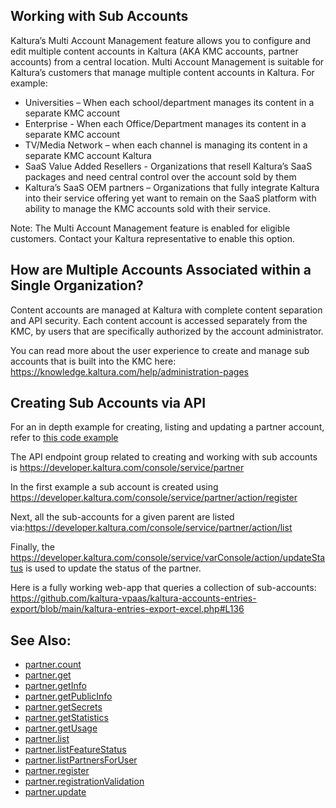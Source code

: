 ## Working with Sub Accounts

Kaltura’s Multi Account Management feature allows you to configure and edit multiple content accounts in Kaltura (AKA KMC accounts, partner accounts) from a central location. Multi Account Management is suitable for Kaltura’s customers that manage multiple content accounts in Kaltura. For example:

- Universities – When each school/department manages its content in a separate KMC account
- Enterprise - When each Office/Department manages its content in a separate KMC account
- TV/Media Network – when each channel is managing its content in a separate KMC account Kaltura 
- SaaS Value Added Resellers - Organizations that resell Kaltura’s SaaS packages and need central control over the account sold by them
- Kaltura’s SaaS OEM partners – Organizations that fully integrate Kaltura into their service offering yet want to remain on the SaaS platform with ability to manage the KMC accounts sold with their service.

Note: The Multi Account Management feature is enabled for eligible customers. Contact your Kaltura representative to enable this option.

## How are Multiple Accounts Associated within a Single Organization?

Content accounts are managed at Kaltura with complete content separation and API security. Each content account is accessed separately from the KMC, by users that are specifically authorized by the account administrator.

You can read more about the user experience to create and manage sub accounts that is built into the KMC  here: https://knowledge.kaltura.com/help/administration-pages

## Creating Sub Accounts via API

For an in depth example for creating, listing and updating a partner account, refer to [this code example](https://gist.github.com/zoharbabin/c843a8c86122892d78ebfd5cf3b1182e)

The API endpoint group related to creating and working with sub accounts is https://developer.kaltura.com/console/service/partner

In the first example a sub account is created using https://developer.kaltura.com/console/service/partner/action/register

Next, all the sub-accounts for a given parent are listed via:https://developer.kaltura.com/console/service/partner/action/list

Finally, the https://developer.kaltura.com/console/service/varConsole/action/updateStatus is used to update the status of the partner. 

Here is a fully working web-app that queries a collection of sub-accounts: https://github.com/kaltura-vpaas/kaltura-accounts-entries-export/blob/main/kaltura-entries-export-excel.php#L136

## See Also:

- [partner.count](https://developer.kaltura.com/console/service/partner/action/count)
- [partner.get](https://developer.kaltura.com/console/service/partner/action/get)
- [partner.getInfo](https://developer.kaltura.com/console/service/partner/action/getInfo)
- [partner.getPublicInfo](https://developer.kaltura.com/console/service/partner/action/getPublicInfo)
- [partner.getSecrets](https://developer.kaltura.com/console/service/partner/action/getSecrets)
- [partner.getStatistics](https://developer.kaltura.com/console/service/partner/action/getStatistics)
- [partner.getUsage](https://developer.kaltura.com/console/service/partner/action/getUsage)
- [partner.list](https://developer.kaltura.com/console/service/partner/action/list)
- [partner.listFeatureStatus](https://developer.kaltura.com/console/service/partner/action/listFeatureStatus)
- [partner.listPartnersForUser](https://developer.kaltura.com/console/service/partner/action/listPartnersForUser)
- [partner.register](https://developer.kaltura.com/console/service/partner/action/register)
- [partner.registrationValidation](https://developer.kaltura.com/console/service/partner/action/registrationValidation)
- [partner.update](https://developer.kaltura.com/console/service/partner/action/update)
